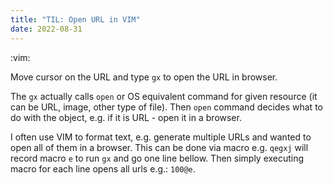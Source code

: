 ```yaml
---
title: "TIL: Open URL in VIM"
date: 2022-08-31
---
```


:vim:

Move cursor on the URL and type `gx` to open the URL in browser.

The `gx` actually calls `open` or OS equivalent command for given resource (it
can be URL, image, other type of file). Then `open` command decides what to do
with the object, e.g. if it is URL - open it in a browser.

I often use VIM to format text, e.g. generate multiple URLs and wanted to open
all of them in a browser. This can be done via macro e.g. `qegxj` will record
macro `e` to run `gx` and go one line bellow. Then simply executing macro for
each line opens all urls e.g.: `100@e`.
